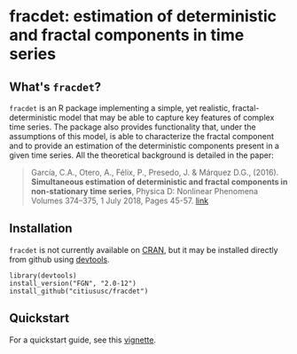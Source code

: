 # fracdet: estimation of deterministic and fractal components in time series

## What's `fracdet`?
`fracdet` is an R package implementing a simple, yet realistic, fractal-deterministic model
that may be able to capture key features of complex time series. The package also provides 
functionality that, under the assumptions of this model, is able to characterize the fractal
component and to provide an estimation of the deterministic components present in a given time 
series. All the theoretical background is detailed in the paper:

> García, C.A., Otero, A., Félix, P., Presedo, J. & Márquez D.G., (2016). **Simultaneous estimation of deterministic and fractal components in non-stationary time series**, Physica D: Nonlinear Phenomena
Volumes 374–375, 1 July 2018, Pages 45-57. [link](https://www.sciencedirect.com/science/article/pii/S0167278916304018)

## Installation
`fracdet` is not currently available on [CRAN](http://cran.r-project.org/), but it may be installed directly from github using [devtools](https://github.com/hadley/devtools).

```
library(devtools)
install_version("FGN", "2.0-12")
install_github("citiususc/fracdet")
```

## Quickstart
For a quickstart guide, see this [vignette](https://citiususc.github.io/fracdet/pages/vignette.html).
